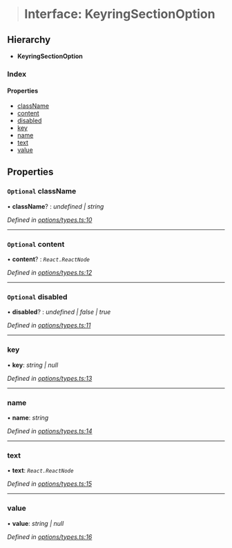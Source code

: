 > # Interface: KeyringSectionOption

## Hierarchy

* **KeyringSectionOption**

### Index

#### Properties

* [className](_options_types_.keyringsectionoption.md#optional-classname)
* [content](_options_types_.keyringsectionoption.md#optional-content)
* [disabled](_options_types_.keyringsectionoption.md#optional-disabled)
* [key](_options_types_.keyringsectionoption.md#key)
* [name](_options_types_.keyringsectionoption.md#name)
* [text](_options_types_.keyringsectionoption.md#text)
* [value](_options_types_.keyringsectionoption.md#value)

## Properties

### `Optional` className

• **className**? : *undefined | string*

*Defined in [options/types.ts:10](https://github.com/polkadot-js/ui/blob/62450ba/packages/ui-keyring/src/options/types.ts#L10)*

___

### `Optional` content

• **content**? : *`React.ReactNode`*

*Defined in [options/types.ts:12](https://github.com/polkadot-js/ui/blob/62450ba/packages/ui-keyring/src/options/types.ts#L12)*

___

### `Optional` disabled

• **disabled**? : *undefined | false | true*

*Defined in [options/types.ts:11](https://github.com/polkadot-js/ui/blob/62450ba/packages/ui-keyring/src/options/types.ts#L11)*

___

###  key

• **key**: *string | null*

*Defined in [options/types.ts:13](https://github.com/polkadot-js/ui/blob/62450ba/packages/ui-keyring/src/options/types.ts#L13)*

___

###  name

• **name**: *string*

*Defined in [options/types.ts:14](https://github.com/polkadot-js/ui/blob/62450ba/packages/ui-keyring/src/options/types.ts#L14)*

___

###  text

• **text**: *`React.ReactNode`*

*Defined in [options/types.ts:15](https://github.com/polkadot-js/ui/blob/62450ba/packages/ui-keyring/src/options/types.ts#L15)*

___

###  value

• **value**: *string | null*

*Defined in [options/types.ts:16](https://github.com/polkadot-js/ui/blob/62450ba/packages/ui-keyring/src/options/types.ts#L16)*